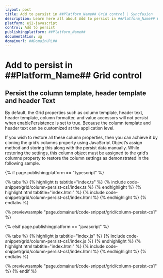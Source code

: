 ```yaml
---
layout: post
title: Add to persist in ##Platform_Name## Grid control | Syncfusion
description: Learn here all about Add to persist in ##Platform_Name## Grid control of Syncfusion Essential JS 2 and more.
platform: ej2-javascript
control: Add to persist 
publishingplatform: ##Platform_Name##
documentation: ug
domainurl: ##DomainURL##
---
```


# Add to persist in ##Platform_Name## Grid control

## Persist the column template, header template and header Text

By default, the Grid properties such as column template, header text, header template, column formatter, and value accessors will not persist when [enablePersistence](../../api/grid/#enablepersistence) is set to true. Because the column template and header text can be customized at the application level.

If you wish to restore all these column properties, then you can achieve it by cloning the grid’s columns property using JavaScript Object’s assign method and storing this along with the persist data manually. While restoring the settings, this column object must be assigned to the grid’s columns property to restore the column settings as demonstrated in the following sample.

{% if page.publishingplatform == "typescript" %}

 {% tabs %}
{% highlight ts tabtitle="index.ts" %}
{% include code-snippet/grid/column-persist-cs1/index.ts %}
{% endhighlight %}
{% highlight html tabtitle="index.html" %}
{% include code-snippet/grid/column-persist-cs1/index.html %}
{% endhighlight %}
{% endtabs %}
        
{% previewsample "page.domainurl/code-snippet/grid/column-persist-cs1" %}

{% elsif page.publishingplatform == "javascript" %}

{% tabs %}
{% highlight js tabtitle="index.js" %}
{% include code-snippet/grid/column-persist-cs1/index.js %}
{% endhighlight %}
{% highlight html tabtitle="index.html" %}
{% include code-snippet/grid/column-persist-cs1/index.html %}
{% endhighlight %}
{% endtabs %}

{% previewsample "page.domainurl/code-snippet/grid/column-persist-cs1" %}
{% endif %}